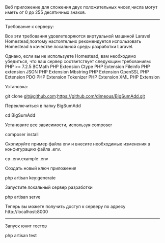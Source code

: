 Веб приложение для сложения двух положительных чисел,числа могут иметь от 0 до 255 десятичных знаков.

-----------------------------------------------------------------------------------------------------------------------

Требование к серверу:

 Все эти требования удовлетворяются виртуальной машиной Laravel Homestead,поэтому настоятельно рекомендуется использовать Homestead в качестве локальной среды разработки Laravel.

Однако, если вы не используете Homestead, вам необходимо убедиться, что ваш сервер соответствует следующим требованиям:
    PHP >= 7.2.5
    BCMath PHP Extension
    Ctype PHP Extension
    Fileinfo PHP extension
    JSON PHP Extension
    Mbstring PHP Extension
    OpenSSL PHP Extension
    PDO PHP Extension
    Tokenizer PHP Extension
    XML PHP Extension


Установка:

git clone git@github.com:https://github.com/dimeous/BigSumAdd.git

Переключиться в папку BigSumAdd

cd BigSumAdd

Установите все зависимости, используя composer

composer install

Скопируйте пример файла env и внесите необходимые изменения в конфигурацию файла .env.

cp .env.example .env

Создать новый ключ приложения

php artisan key:generate

Запустите локальный сервер разработки

php artisan serve

Теперь вы можете получить доступ к серверу по адресу http://localhost:8000

-------------------------------------------------------------------------------------------------------------

Запуск юнит тестов

php artisan test
